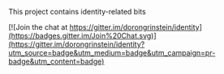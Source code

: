 This project contains identity-related bits


[![Join the chat at https://gitter.im/dorongrinstein/identity](https://badges.gitter.im/Join%20Chat.svg)](https://gitter.im/dorongrinstein/identity?utm_source=badge&utm_medium=badge&utm_campaign=pr-badge&utm_content=badge)